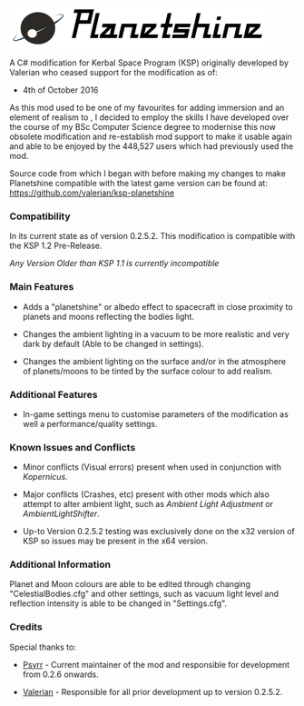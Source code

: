 ![Banner](Graphics/banner.jpg)

A C# modification for Kerbal Space Program (KSP) originally developed by Valerian who ceased support for the modification as of:

* 4th of October 2016

As this mod used to be one of my favourites for adding immersion and an element of realism to , I decided to employ the skills I have developed over
the course of my BSc Computer Science degree to modernise this now obsolete modification and re-establish mod support to make it usable again and able to be enjoyed by
the 448,527 users which had previously used the mod.

Source code from which I began with before making my changes to make Planetshine compatible with the latest game version
can be found at: https://github.com/valerian/ksp-planetshine

### Compatibility

In its current state as of version 0.2.5.2. This modification is compatible with the KSP 1.2 Pre-Release.

*Any Version Older than KSP 1.1 is currently incompatible*

### Main Features

* Adds a "planetshine" or albedo effect to spacecraft in close proximity to planets and moons reflecting the bodies light.

* Changes the ambient lighting in a vacuum to be more realistic and very dark by default (Able to be changed in settings).

* Changes the ambient lighting on the surface and/or in the atmosphere of planets/moons to be tinted by the surface colour to add realism.

### Additional Features

* In-game settings menu to customise parameters of the modification as well a performance/quality settings.

### Known Issues and Conflicts

* Minor conflicts (Visual errors) present when used in conjunction with *Kopernicus*.

* Major conflicts (Crashes, etc) present with other mods which also attempt to alter ambient light, such as 
  *Ambient Light Adjustment* or *AmbientLightShifter*.

* Up-to Version 0.2.5.2 testing was exclusively done on the x32 version of KSP so issues may be present in the x64 version.

### Additional Information

Planet and Moon colours are able to be edited through changing "CelestialBodies.cfg" and other settings, such as vacuum 
light level and reflection intensity is able to be changed in "Settings.cfg".

### Credits

Special thanks to:

* [Psyrr](https://github.com/Psyrr) - Current maintainer of the mod and responsible for development from 0.2.6 onwards.

* [Valerian](https://github.com/valerian) - Responsible for all prior development up to version 0.2.5.2.
